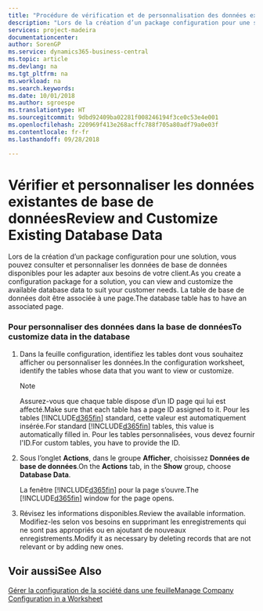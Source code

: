 ```yaml
---
title: "Procédure de vérification et de personnalisation des données existantes de base de données | Microsoft Docs"
description: "Lors de la création d’un package configuration pour une solution, vous pouvez consulter et personnaliser les données de base de données disponibles pour les adapter aux besoins de votre client. La table de base de données doit être associée à une page."
services: project-madeira
documentationcenter: 
author: SorenGP
ms.service: dynamics365-business-central
ms.topic: article
ms.devlang: na
ms.tgt_pltfrm: na
ms.workload: na
ms.search.keywords: 
ms.date: 10/01/2018
ms.author: sgroespe
ms.translationtype: HT
ms.sourcegitcommit: 9dbd92409ba02281f008246194f3ce0c53e4e001
ms.openlocfilehash: 220969f413e268acffc788f705a80adf79a0e03f
ms.contentlocale: fr-fr
ms.lasthandoff: 09/28/2018

---
```

# <a name="review-and-customize-existing-database-data"></a><span data-ttu-id="a1fca-104">Vérifier et personnaliser les données existantes de base de données</span><span class="sxs-lookup"><span data-stu-id="a1fca-104">Review and Customize Existing Database Data</span></span>
<span data-ttu-id="a1fca-105">Lors de la création d’un package configuration pour une solution, vous pouvez consulter et personnaliser les données de base de données disponibles pour les adapter aux besoins de votre client.</span><span class="sxs-lookup"><span data-stu-id="a1fca-105">As you create a configuration package for a solution, you can view and customize the available database data to suit your customer needs.</span></span> <span data-ttu-id="a1fca-106">La table de base de données doit être associée à une page.</span><span class="sxs-lookup"><span data-stu-id="a1fca-106">The database table has to have an associated page.</span></span>  

### <a name="to-customize-data-in-the-database"></a><span data-ttu-id="a1fca-107">Pour personnaliser des données dans la base de données</span><span class="sxs-lookup"><span data-stu-id="a1fca-107">To customize data in the database</span></span>  

1.  <span data-ttu-id="a1fca-108">Dans la feuille configuration, identifiez les tables dont vous souhaitez afficher ou personnaliser les données.</span><span class="sxs-lookup"><span data-stu-id="a1fca-108">In the configuration worksheet, identify the tables whose data that you want to view or customize.</span></span>  

    > [!NOTE]  
    >  <span data-ttu-id="a1fca-109">Assurez-vous que chaque table dispose d’un ID page qui lui est affecté.</span><span class="sxs-lookup"><span data-stu-id="a1fca-109">Make sure that each table has a page ID assigned to it.</span></span> <span data-ttu-id="a1fca-110">Pour les tables [!INCLUDE[d365fin](includes/d365fin_md.md)] standard, cette valeur est automatiquement insérée.</span><span class="sxs-lookup"><span data-stu-id="a1fca-110">For standard [!INCLUDE[d365fin](includes/d365fin_md.md)] tables, this value is automatically filled in.</span></span> <span data-ttu-id="a1fca-111">Pour les tables personnalisées, vous devez fournir l'ID.</span><span class="sxs-lookup"><span data-stu-id="a1fca-111">For custom tables, you have to provide the ID.</span></span>  

2.  <span data-ttu-id="a1fca-112">Sous l’onglet **Actions**, dans le groupe **Afficher**, choisissez **Données de base de données**.</span><span class="sxs-lookup"><span data-stu-id="a1fca-112">On the **Actions** tab, in the **Show** group, choose **Database Data**.</span></span>  

     <span data-ttu-id="a1fca-113">La fenêtre [!INCLUDE[d365fin](includes/d365fin_md.md)] pour la page s’ouvre.</span><span class="sxs-lookup"><span data-stu-id="a1fca-113">The [!INCLUDE[d365fin](includes/d365fin_md.md)] window for the page opens.</span></span>  

3.  <span data-ttu-id="a1fca-114">Révisez les informations disponibles.</span><span class="sxs-lookup"><span data-stu-id="a1fca-114">Review the available information.</span></span> <span data-ttu-id="a1fca-115">Modifiez-les selon vos besoins en supprimant les enregistrements qui ne sont pas appropriés ou en ajoutant de nouveaux enregistrements.</span><span class="sxs-lookup"><span data-stu-id="a1fca-115">Modify it as necessary by deleting records that are not relevant or by adding new ones.</span></span>  

## <a name="see-also"></a><span data-ttu-id="a1fca-116">Voir aussi</span><span class="sxs-lookup"><span data-stu-id="a1fca-116">See Also</span></span>  
 [<span data-ttu-id="a1fca-117">Gérer la configuration de la société dans une feuille</span><span class="sxs-lookup"><span data-stu-id="a1fca-117">Manage Company Configuration in a Worksheet</span></span>](admin-how-to-manage-company-configuration-in-a-worksheet.md)

